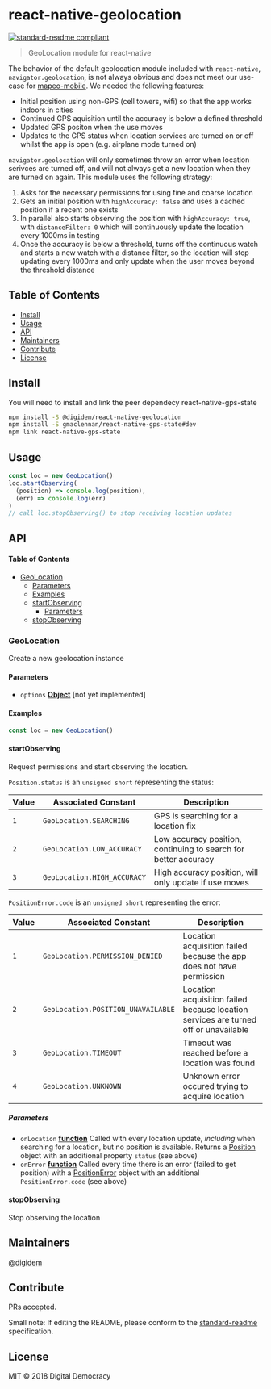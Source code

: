 # react-native-geolocation

[![standard-readme compliant](https://img.shields.io/badge/standard--readme-OK-green.svg?style=flat-square)](https://github.com/RichardLitt/standard-readme)

> GeoLocation module for react-native

The behavior of the default geolocation module included with `react-native`, `navigator.geolocation`, is not always obvious and does not meet our use-case for [mapeo-mobile](www.github.com/digidem/mapeo-mobile). We needed the following features:

-   Initial position using non-GPS (cell towers, wifi) so that the app works indoors in cities
-   Continued GPS aquisition until the accuracy is below a defined threshold
-   Updated GPS positon when the use moves
-   Updates to the GPS status when location services are turned on or off whilst the app is open (e.g. airplane mode turned on)

`navigator.geolocation` will only sometimes throw an error when location serivces are turned off, and will not always get a new location when they are turned on again. This module uses the following strategy:

1.  Asks for the necessary permissions for using fine and coarse location
2.  Gets an initial position with `highAccuracy: false` and uses a cached position if a recent one exists
3.  In parallel also starts observing the position with `highAccuracy: true`, with `distanceFilter: 0` which will continuously update the location every 1000ms in testing
4.  Once the accuracy is below a threshold, turns off the continuous watch and starts a new watch with a distance filter, so the location will stop updating every 1000ms and only update when the user moves beyond the threshold distance

## Table of Contents

-   [Install](#install)
-   [Usage](#usage)
-   [API](#api)
-   [Maintainers](#maintainers)
-   [Contribute](#contribute)
-   [License](#license)

## Install

You will need to install and link the peer dependecy react-native-gps-state

```sh
npm install -S @digidem/react-native-geolocation
npm install -S gmaclennan/react-native-gps-state#dev
npm link react-native-gps-state
```

## Usage

```js
const loc = new GeoLocation()
loc.startObserving(
  (position) => console.log(position),
  (err) => console.log(err)
)
// call loc.stopObserving() to stop receiving location updates
```

## API

<!-- Generated by documentation.js. Update this documentation by updating the source code. -->

#### Table of Contents

-   [GeoLocation](#geolocation)
    -   [Parameters](#parameters)
    -   [Examples](#examples)
    -   [startObserving](#startobserving)
        -   [Parameters](#parameters-1)
    -   [stopObserving](#stopobserving)

### GeoLocation

Create a new geolocation instance

#### Parameters

-   `options` **[Object](https://developer.mozilla.org/docs/Web/JavaScript/Reference/Global_Objects/Object)** [not yet implemented]

#### Examples

```javascript
const loc = new GeoLocation()
```

#### startObserving

Request permissions and start observing the location.

`Position.status` is an `unsigned short` representing the status:

| Value | Associated Constant         | Description                                                     |
| ----- | --------------------------- | --------------------------------------------------------------- |
| `1`   | `GeoLocation.SEARCHING`     | GPS is searching for a location fix                             |
| `2`   | `GeoLocation.LOW_ACCURACY`  | Low accuracy position, continuing to search for better accuracy |
| `3`   | `GeoLocation.HIGH_ACCURACY` | High accuracy position, will only update if use moves           |

`PositionError.code` is an `unsigned short` representing the error:

| Value | Associated Constant                | Description                                                                         |
| ----- | ---------------------------------- | ----------------------------------------------------------------------------------- |
| `1`   | `GeoLocation.PERMISSION_DENIED`    | Location acquisition failed because the app does not have permission                |
| `2`   | `GeoLocation.POSITION_UNAVAILABLE` | Location acquisition failed because location services are turned off or unavailable |
| `3`   | `GeoLocation.TIMEOUT`              | Timeout was reached before a location was found                                     |
| `4`   | `GeoLocation.UNKNOWN`              | Unknown error occured trying to acquire location                                    |

##### Parameters

-   `onLocation` **[function](https://developer.mozilla.org/docs/Web/JavaScript/Reference/Statements/function)** Called with every location update, _including_
    when searching for a location, but no position is available. Returns a
    [Position](https://developer.mozilla.org/en-US/docs/Web/API/Position)
    object with an additional property `status` (see above)
-   `onError` **[function](https://developer.mozilla.org/docs/Web/JavaScript/Reference/Statements/function)** Called every time there is an error (failed to
    get position) with a
    [PositionError](https://developer.mozilla.org/en-US/docs/Web/API/PositionError)
    object with an additional `PositionError.code` (see above)

#### stopObserving

Stop observing the location

## Maintainers

[@digidem](https://github.com/digidem)

## Contribute

PRs accepted.

Small note: If editing the README, please conform to the [standard-readme](https://github.com/RichardLitt/standard-readme) specification.

## License

MIT © 2018 Digital Democracy

